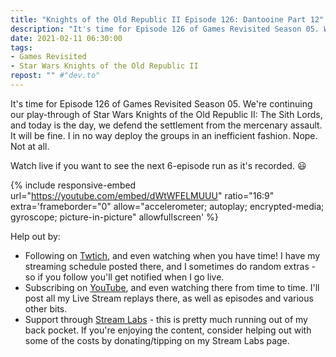 ```yaml
---
title: "Knights of the Old Republic II Episode 126: Dantooine Part 12"
description: "It's time for Episode 126 of Games Revisited Season 05. We're continuing our play-through of Star Wars Knights of the Old Republic II: The Sith Lords, and today is the day, we defend the settlement from the mercenary assault. It will be fine. I in no way deploy the groups in an inefficient fashion. Nope. Not at all."
date: 2021-02-11 06:30:00
tags:
- Games Revisited
- Star Wars Knights of the Old Republic II
repost: "" #"dev.to"
---
```


It's time for Episode 126 of Games Revisited Season 05. We're continuing our play-through of Star Wars Knights of the Old Republic II: The Sith Lords, and today is the day, we defend the settlement from the mercenary assault. It will be fine. I in no way deploy the groups in an inefficient fashion. Nope. Not at all.

Watch live if you want to see the next 6-episode run as it's recorded. :smiley:
<!--more-->

{% include responsive-embed url="https://youtube.com/embed/dWtWFELMUUU" ratio="16:9" extra='frameborder="0" allow="accelerometer; autoplay; encrypted-media; gyroscope; picture-in-picture" allowfullscreen' %}

Help out by:
 * Following on [Twtich](https://twitch.tv/AnonJr_Live), and even watching when you have time! I have my streaming schedule posted there, and I sometimes do random extras - so if you follow you'll get notified when I go live.
 * Subscribing on [YouTube](http://www.youtube.com/channel/UCXafqhKHbkSUIrq0LAuu0tw), and even watching there from time to time. I'll post all my Live Stream replays there, as well as episodes and various other bits.
 * Support through [Stream Labs](https://streamlabs.com/anonjr_live) - this is pretty much running out of my back pocket. If you're enjoying the content, consider helping out with some of the costs by donating/tipping on my Stream Labs page.